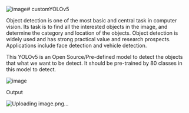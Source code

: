 ![image](https://github.com/user-attachments/assets/ba48594b-0305-4844-a4ac-7dbb2317eccd)# customYOLOv5

Object detection is one of the most basic and central task in computer vision. Its task is to find all the interested objects in the image, and determine the category and location of the objects. Object detection is widely used and has strong practical value and research prospects. Applications include face detection and vehicle detection.

This YOLOv5 is an Open Source/Pre-defined model to detect the objects that what we want to be detect. It should be pre-trained by 80 classes in this model to detect.

![image](https://github.com/user-attachments/assets/1a227642-a153-451b-a79a-c1e5b78772e2)


Output

![Uploading image.png…]()
